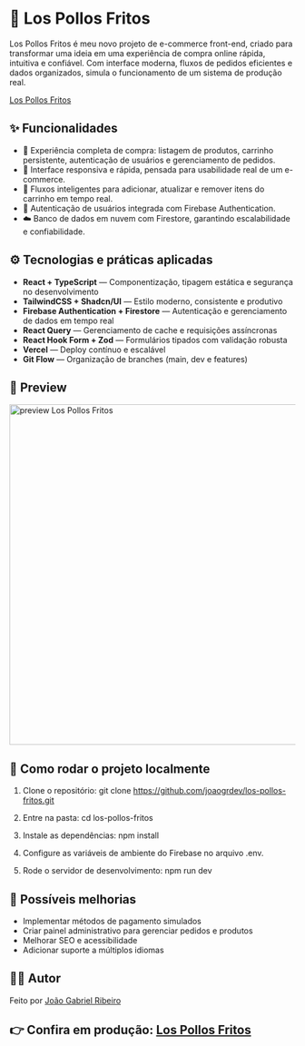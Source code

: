 # 🍗 Los Pollos Fritos

Los Pollos Fritos é meu novo projeto de e-commerce front-end, criado para transformar uma ideia em uma experiência de compra online rápida, intuitiva e confiável.
Com interface moderna, fluxos de pedidos eficientes e dados organizados, simula o funcionamento de um sistema de produção real.

<a href="https://los-pollos-fritos.vercel.app" target="_blank">Los Pollos Fritos</a>

## ✨ Funcionalidades

- 🛒 Experiência completa de compra: listagem de produtos, carrinho persistente, autenticação de usuários e gerenciamento de pedidos.
- 📱 Interface responsiva e rápida, pensada para usabilidade real de um e-commerce.
- 🔄 Fluxos inteligentes para adicionar, atualizar e remover itens do carrinho em tempo real.
- 🔐 Autenticação de usuários integrada com Firebase Authentication.
- ☁️ Banco de dados em nuvem com Firestore, garantindo escalabilidade e confiabilidade.

## ⚙️ Tecnologias e práticas aplicadas

- **React + TypeScript** — Componentização, tipagem estática e segurança no desenvolvimento
- **TailwindCSS + Shadcn/UI** — Estilo moderno, consistente e produtivo
- **Firebase Authentication + Firestore** — Autenticação e gerenciamento de dados em tempo real
- **React Query** — Gerenciamento de cache e requisições assíncronas
- **React Hook Form + Zod** — Formulários tipados com validação robusta
- **Vercel** — Deploy contínuo e escalável
- **Git Flow** — Organização de branches (main, dev e features)

## 📸 Preview

<img src="https://media.licdn.com/dms/image/v2/D4E2DAQED53zEvYIT4Q/profile-treasury-image-shrink_1280_1280/B4EZl8NcHqIwAU-/0/1758725524818?e=1760068800&v=beta&t=htxjCSKxekfSkvy0PiMQIB_Qrbwtde3zVfFYtRUdrtM" alt="preview Los Pollos Fritos" style="width: 600px; ">

## 🚀 Como rodar o projeto localmente

1. Clone o repositório:
git clone https://github.com/joaogrdev/los-pollos-fritos.git

2. Entre na pasta:
cd los-pollos-fritos

3. Instale as dependências:
npm install

4. Configure as variáveis de ambiente do Firebase no arquivo .env.

5. Rode o servidor de desenvolvimento:
npm run dev

## 📌 Possíveis melhorias

- Implementar métodos de pagamento simulados
- Criar painel administrativo para gerenciar pedidos e produtos
- Melhorar SEO e acessibilidade
- Adicionar suporte a múltiplos idiomas

## 🧑‍💻 Autor
Feito por <a href='https://www.linkedin.com/in/joaogrs/' target='_blank'>João Gabriel Ribeiro</a>

## 👉 Confira em produção: <a href="https://los-pollos-fritos.vercel.app/" target="_blank">Los Pollos Fritos</a>
